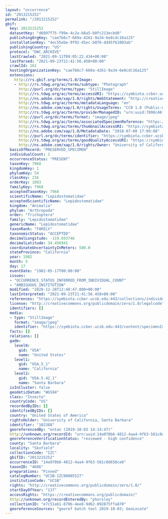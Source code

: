 ```yaml
---
layout: "occurrence"
id: "2013215252"
permalink: "/2013215252"
gbif:
  key: 2013215252
  datasetKey: "d6097f75-f99e-4c2a-b8a5-b0fc213ecbd0"
  publishingOrgKey: "cae7b6c7-669a-4261-9a34-6e8cdc16a125"
  installationKey: "4ec55ebe-9f92-45ec-b076-dd45f61003ab"
  publishingCountry: "US"
  protocol: "DWC_ARCHIVE"
  lastCrawled: "2021-09-11T09:05:22.434+00:00"
  lastParsed: "2021-09-23T21:41:56.458+00:00"
  crawlId: 161
  hostingOrganizationKey: "cae7b6c7-669a-4261-9a34-6e8cdc16a125"
  extensions:
    http://rs.gbif.org/terms/1.0/Image:
    - http://rs.tdwg.org/ac/terms/subtype: "Photograph"
      http://purl.org/dc/terms/type: "StillImage"
      http://rs.tdwg.org/ac/terms/accessURI: "https://symbiota.ccber.ucsb.edu:443/content/specimenImages/UCSB_IZC/UCSB-IZC00005/UCSB-IZC00005527_lg_1531094948_lg.jpg"
      http://ns.adobe.com/xap/1.0/rights/WebStatement: "http://creativecommons.org/publicdomain/zero/1.0/"
      http://rs.tdwg.org/ac/terms/metadataLanguage: "en"
      http://ns.adobe.com/xap/1.0/rights/UsageTerms: "CC0 1.0 (Public-domain)"
      http://rs.tdwg.org/ac/terms/providerManagedID: "urn:uuid:7898c46f-0ce6-4dc8-baf0-a071586ee84a"
      http://purl.org/dc/terms/format: "image/jpeg"
      http://rs.tdwg.org/ac/terms/associatedSpecimenReference: "https://symbiota.ccber.ucsb.edu:443/collections/individual/index.php?occid=102388"
      http://rs.tdwg.org/ac/terms/thumbnailAccessURI: "https://symbiota.ccber.ucsb.edu:443/content/specimenImages/UCSB_IZC/UCSB-IZC00005/UCSB-IZC00005527_lg_1531094948_tn.jpg"
      http://ns.adobe.com/xap/1.0/MetadataDate: "2018-07-08 17:09:08"
      http://purl.org/dc/terms/identifier: "https://symbiota.ccber.ucsb.edu:443/content/specimenImages/UCSB_IZC/UCSB-IZC00005/UCSB-IZC00005527_lg_1531094948_lg.jpg"
      http://rs.tdwg.org/ac/terms/goodQualityAccessURI: "https://symbiota.ccber.ucsb.edu:443/content/specimenImages/UCSB_IZC/UCSB-IZC00005/UCSB-IZC00005527_lg_1531094948.jpg"
      http://ns.adobe.com/xap/1.0/rights/Owner: "University of California, Santa Barbara"
  basisOfRecord: "PRESERVED_SPECIMEN"
  individualCount: 1
  occurrenceStatus: "PRESENT"
  taxonKey: 7968
  kingdomKey: 1
  phylumKey: 54
  classKey: 216
  orderKey: 1003
  familyKey: 7968
  acceptedTaxonKey: 7968
  scientificName: "Lepidostomatidae"
  acceptedScientificName: "Lepidostomatidae"
  kingdom: "Animalia"
  phylum: "Arthropoda"
  order: "Trichoptera"
  family: "Lepidostomatidae"
  genericName: "Lepidostomatidae"
  taxonRank: "FAMILY"
  taxonomicStatus: "ACCEPTED"
  decimalLongitude: -119.693746
  decimalLatitude: 34.456941
  coordinateUncertaintyInMeters: 500.0
  stateProvince: "California"
  year: 1982
  month: 5
  day: 17
  eventDate: "1982-05-17T00:00:00"
  issues:
  - "OCCURRENCE_STATUS_INFERRED_FROM_INDIVIDUAL_COUNT"
  - "AMBIGUOUS_INSTITUTION"
  modified: "2020-12-28T12:48:47.000+00:00"
  lastInterpreted: "2021-09-23T21:41:56.458+00:00"
  references: "https://symbiota.ccber.ucsb.edu:443/collections/individual/index.php?occid=102388"
  license: "http://creativecommons.org/publicdomain/zero/1.0/legalcode"
  identifiers: []
  media:
  - type: "StillImage"
    format: "image/jpeg"
    identifier: "https://symbiota.ccber.ucsb.edu:443/content/specimenImages/UCSB_IZC/UCSB-IZC00005/UCSB-IZC00005527_lg_1531094948_lg.jpg"
  facts: []
  relations: []
  gadm:
    level0:
      gid: "USA"
      name: "United States"
    level1:
      gid: "USA.5_1"
      name: "California"
    level2:
      gid: "USA.5.42_1"
      name: "Santa Barbara"
  isInCluster: false
  geodeticDatum: "WGS84"
  class: "Insecta"
  countryCode: "US"
  recordedByIDs: []
  identifiedByIDs: []
  country: "United States of America"
  rightsHolder: "University of California, Santa Barbara"
  identifier: "102388"
  georeferencedBy: "entan (2019-10-03 14:14:47)"
  http://unknown.org/recordId: "urn:uuid:14a970b6-4812-4aa4-9f63-581c0d658ce6"
  georeferenceVerificationStatus: "reviewed - high confidence"
  county: "Santa Barbara"
  locality: "Skofield"
  collectionCode: "IZC"
  gbifID: "2013215252"
  occurrenceID: "14a970b6-4812-4aa4-9f63-581c0d658ce6"
  taxonID: "4686"
  preparations: "Pinned"
  catalogNumber: "UCSB-IZC00005527"
  institutionCode: "UCSB"
  rights: "http://creativecommons.org/publicdomain/zero/1.0/"
  startDayOfYear: "137"
  accessRights: "https://creativecommons.org/publicdomain/"
  http://unknown.org/recordEnteredBy: "phorsley"
  collectionID: "e7c51ab1-870b-4ee8-9d62-092875ffa870"
  georeferenceSources: "georef batch tool 2019-10-03; GeoLocate"
---
```

